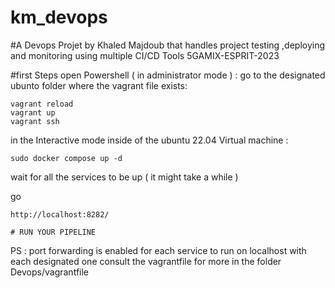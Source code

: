 # km_devops
#A Devops Projet by Khaled Majdoub that handles project testing ,deploying and monitoring using multiple CI/CD Tools 
5GAMIX-ESPRIT-2023


#first Steps 
open Powershell ( in administrator mode ) :
  go to the designated ubunto folder where the vagrant file exists:
  
```
vagrant reload
vagrant up
vagrant ssh
```
  in the Interactive mode inside of the ubuntu 22.04 Virtual machine :
  
  ```
sudo docker compose up -d
```
wait for all the services to be up ( it might take a while ) 

go 
  ```
http://localhost:8282/
```
    # RUN YOUR PIPELINE 
PS : port forwarding is enabled for each service to run on localhost with each designated one 
  consult the vagrantfile for more in the folder Devops/vagrantfile
